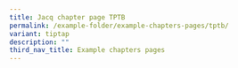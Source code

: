 ```yaml
---
title: Jacq chapter page TPTB
permalink: /example-folder/example-chapters-pages/tptb/
variant: tiptap
description: ""
third_nav_title: Example chapters pages
---
```

